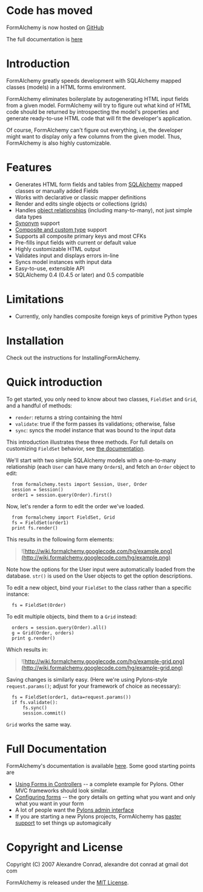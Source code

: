 # Code has moved #

FormAlchemy is now hosted on [GitHub](https://github.com/FormAlchemy)

The full documentation is [here](http://docs.formalchemy.org/)


# Introduction #

FormAlchemy greatly speeds development with SQLAlchemy mapped classes (models)
in a HTML forms environment.

FormAlchemy eliminates boilerplate by autogenerating HTML input
fields from a given model. FormAlchemy will try to figure out what
kind of HTML code should be returned by introspecting the model's
properties and generate ready-to-use HTML code that will fit the
developer's application.

Of course, FormAlchemy can't figure out everything,
i.e, the developer might want to display only a few columns from the given
model. Thus, FormAlchemy is also highly customizable.


# Features #

  * Generates HTML form fields and tables from [SQLAlchemy](http://www.sqlalchemy.org) mapped classes or manually added Fields
  * Works with declarative or classic mapper definitions
  * Render and edits single objects or collections (grids)
  * Handles [object relationships](http://www.sqlalchemy.org/docs/05/ormtutorial.html#datamapping_relation) (including many-to-many), not just simple data types
  * [Synonym](http://www.sqlalchemy.org/docs/05/mappers.html#advdatamapping_mapper_overriding) support
  * [Composite and custom type](http://www.sqlalchemy.org/docs/05/mappers.html#advdatamapping_mapper_composite) support
  * Supports all composite primary keys and most CFKs
  * Pre-fills input fields with current or default value
  * Highly customizable HTML output
  * Validates input and displays errors in-line
  * Syncs model instances with input data
  * Easy-to-use, extensible API
  * SQLAlchemy 0.4 (0.4.5 or later) and 0.5 compatible


# Limitations #

  * Currently, only handles composite foreign keys of primitive Python types


# Installation #

Check out the instructions for InstallingFormAlchemy.


# Quick introduction #

To get started, you only need to know about two classes, `FieldSet` and
`Grid`, and a handful of methods:

  * `render`: returns a string containing the html
  * `validate`: true if the form passes its validations; otherwise, false
  * `sync`: syncs the model instance that was bound to the input data

This introduction illustrates these three methods. For full details on
customizing `FieldSet` behavior, see [the documentation](http://docs.formalchemy.org).

We'll start with two simple SQLAlchemy models with a one-to-many relationship
(each `User` can have many `Order`s), and fetch an `Order` object to edit:

```
  from formalchemy.tests import Session, User, Order
  session = Session()
  order1 = session.query(Order).first()
```

Now, let's render a form to edit the order we've loaded.

```
  from formalchemy import FieldSet, Grid
  fs = FieldSet(order1)
  print fs.render()
```

This results in the following form elements:

> ![http://wiki.formalchemy.googlecode.com/hg/example.png](http://wiki.formalchemy.googlecode.com/hg/example.png)

Note how the options for the User input were automatically loaded from the
database.  `str()` is used on the User objects to get the option descriptions.

To edit a new object, bind your `FieldSet` to the class rather than a specific instance:

```
  fs = FieldSet(Order)
```

To edit multiple objects, bind them to a `Grid` instead:

```
  orders = session.query(Order).all()
  g = Grid(Order, orders)
  print g.render()
```

Which results in:

> ![http://wiki.formalchemy.googlecode.com/hg/example-grid.png](http://wiki.formalchemy.googlecode.com/hg/example-grid.png)

Saving changes is similarly easy.  (Here we're using Pylons-style `request.params()`;
adjust for your framework of choice as necessary):

```
  fs = FieldSet(order1, data=request.params())
  if fs.validate():
      fs.sync()
      session.commit()
```

`Grid` works the same way.


# Full Documentation #

FormAlchemy's documentation is available [here](http://docs.formalchemy.org).  Some good starting points are
  * [Using Forms in Controllers](http://docs.formalchemy.org/current/pylons_sample.html#using-forms-in-controllers) -- a complete example for Pylons.  Other MVC frameworks should look similar.
  * [Configuring forms](http://docs.formalchemy.org/current/forms.html#configuring-and-rendering-forms) -- the gory details on getting what you want and only what you want in your form
  * A lot of people want the [Pylons admin interface](http://docs.formalchemy.org/current/ext/pylons.html#administration-interface)
  * If you are starting a new Pylons projects, FormAlchemy has [paster support](http://docs.formalchemy.org/current/pylons_sample.html#bootstrap-your-project) to set things up automagically


# Copyright and License #

Copyright (C) 2007 Alexandre Conrad, alexandre dot conrad at gmail dot com

FormAlchemy is released under the
[MIT License](http://www.opensource.org/licenses/mit-license.php).